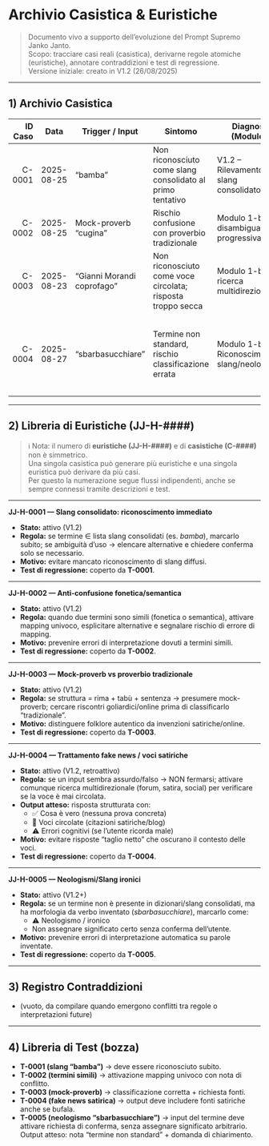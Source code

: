 # Archivio Casistica & Euristiche

> Documento vivo a supporto dell’evoluzione del Prompt Supremo Janko Janto.  
> Scopo: tracciare casi reali (casistica), derivarne regole atomiche (euristiche), annotare contraddizioni e test di regressione.  
> Versione iniziale: creato in V1.2 (26/08/2025)

---

## 1) Archivio Casistica

| ID Caso | Data       | Trigger / Input             | Sintomo                                             | Diagnosi (Modulo)                  | Correzione applicata                                                                 | Esito    | Riferimento |
|--------:|------------|-----------------------------|-----------------------------------------------------|------------------------------------|--------------------------------------------------------------------------------------|---------|-------------|
| C-0001  | 2025-08-25 | “bamba”                     | Non riconosciuto come slang consolidato al primo tentativo | V1.2 – Rilevamento slang consolidato | Aggiunta regola JJ-H-0001; test di riconoscimento immediato                           | Risolto | (link conversazione) |
| C-0002  | 2025-08-25 | Mock-proverb “cugina”       | Rischio confusione con proverbio tradizionale       | Modulo 1-bis + disambiguazione progressiva | Marcatura “goliardico/online” + richiesta fonti                                      | Monitoraggio | (link conversazione) |
| C-0003  | 2025-08-23 | “Gianni Morandi coprofago”  | Non riconosciuto come voce circolata; risposta troppo secca | Modulo 1-bis + ricerca multidirezionale | Regola JJ-H-0004: anche in caso di fake, cercare sempre fonti/menzioni satiriche      | Risolto | (link conversazione) |
| C-0004  | 2025-08-27 | “sbarbasucchiare”           | Termine non standard, rischio classificazione errata | Modulo 1-bis + Riconoscimento slang/neologismi | Regola JJ-H-0005: etichettare come neologismo/slang ironico, chiedere conferma prima di assumere significato | Monitoraggio | (link conversazione) |

---

## 2) Libreria di Euristiche (JJ-H-####)

> ℹ️ Nota: il numero di **euristiche (JJ-H-####)** e di **casistiche (C-####)** non è simmetrico.  
> Una singola casistica può generare più euristiche e una singola euristica può derivare da più casi.  
> Per questo la numerazione segue flussi indipendenti, anche se sempre connessi tramite descrizioni e test.

---

**JJ-H-0001 — Slang consolidato: riconoscimento immediato**  
- **Stato:** attivo (V1.2)  
- **Regola:** se termine ∈ lista slang consolidati (es. *bamba*), marcarlo subito; se ambiguità d’uso → elencare alternative e chiedere conferma solo se necessario.  
- **Motivo:** evitare mancato riconoscimento di slang diffusi.  
- **Test di regressione:** coperto da **T-0001**.  

---

**JJ-H-0002 — Anti-confusione fonetica/semantica**  
- **Stato:** attivo (V1.2)  
- **Regola:** quando due termini sono simili (fonetica o semantica), attivare mapping univoco, esplicitare alternative e segnalare rischio di errore di mapping.  
- **Motivo:** prevenire errori di interpretazione dovuti a termini simili.  
- **Test di regressione:** coperto da **T-0002**.  

---

**JJ-H-0003 — Mock-proverb vs proverbio tradizionale**  
- **Stato:** attivo (V1.2)  
- **Regola:** se struttura = rima + tabù + sentenza → presumere mock-proverb; cercare riscontri goliardici/online prima di classificarlo “tradizionale”.  
- **Motivo:** distinguere folklore autentico da invenzioni satiriche/online.  
- **Test di regressione:** coperto da **T-0003**.  

---

**JJ-H-0004 — Trattamento fake news / voci satiriche**  
- **Stato:** attivo (V1.2, retroattivo)  
- **Regola:** se un input sembra assurdo/falso → NON fermarsi; attivare comunque ricerca multidirezionale (forum, satira, social) per verificare se la voce è mai circolata.  
- **Output atteso:** risposta strutturata con:  
  - ✅ Cosa è vero (nessuna prova concreta)  
  - 🔔 Voci circolate (citazioni satiriche/blog)  
  - ⚠️ Errori cognitivi (se l’utente ricorda male)  
- **Motivo:** evitare risposte “taglio netto” che oscurano il contesto delle voci.  
- **Test di regressione:** coperto da **T-0004**.  

---

**JJ-H-0005 — Neologismi/Slang ironici**  
- **Stato:** attivo (V1.2+)  
- **Regola:** se un termine non è presente in dizionari/slang consolidati, ma ha morfologia da verbo inventato (*sbarbasucchiare*), marcarlo come:  
  - ⚠️ Neologismo / ironico  
  - Non assegnare significato certo senza conferma dell’utente.  
- **Motivo:** prevenire errori di interpretazione automatica su parole inventate.  
- **Test di regressione:** coperto da **T-0005**.  

---

## 3) Registro Contraddizioni
- (vuoto, da compilare quando emergono conflitti tra regole o interpretazioni future)

---

## 4) Libreria di Test (bozza)
- **T-0001 (slang “bamba”)** → deve essere riconosciuto subito.  
- **T-0002 (termini simili)** → attivazione mapping univoco con nota di conflitto.  
- **T-0003 (mock-proverb)** → classificazione corretta + richiesta fonti.  
- **T-0004 (fake news satirica)** → output deve includere fonti satiriche anche se bufala.  
- **T-0005 (neologismo “sbarbasucchiare”)** → input del termine deve attivare richiesta di conferma, senza assegnare significato arbitrario. Output atteso: nota “termine non standard” + domanda di chiarimento.
